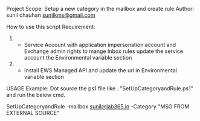 Project Scope: Setup a new category in the mailbox and create rule
Author: sunil chauhan <sunilkms@gmail.com>
 
How to use this script
Requirement: 
1) - Service Account with application impersonation account and Exchange admin rights to mange 
Inbox rules update the service account the Environmental variable section
2) - Install EWS Managed API and update the url in Environmental variable section

USAGE Example:
Dot source the ps1 file like  . "SetUpCategoryandRule.ps1" and run the below cmd.

SetUpCategoryandRule -mailbox sunil@lab365.in -Category "MSG FROM EXTERNAL SOURCE"
